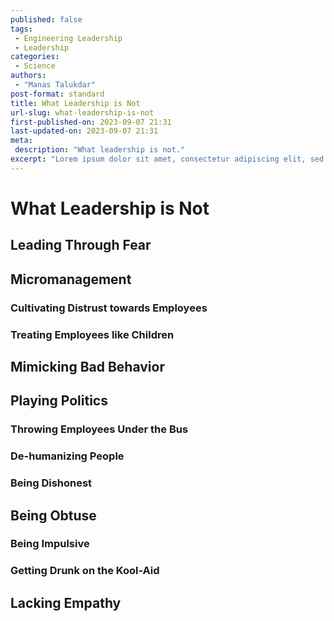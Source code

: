 ```yaml
---
published: false
tags:
 - Engineering Leadership
 - Leadership
categories:
 - Science
authors:
 - "Manas Talukdar"
post-format: standard
title: What Leadership is Not
url-slug: what-leadership-is-not
first-published-on: 2023-09-07 21:31
last-updated-on: 2023-09-07 21:31
meta:
 description: "What leadership is not."
excerpt: "Lorem ipsum dolor sit amet, consectetur adipiscing elit, sed do eiusmod tempor incididunt"
---
```


# What Leadership is Not

## Leading Through Fear

## Micromanagement

### Cultivating Distrust towards Employees

### Treating Employees like Children

## Mimicking Bad Behavior

## Playing Politics

### Throwing Employees Under the Bus

### De-humanizing People

### Being Dishonest

## Being Obtuse

### Being Impulsive

### Getting Drunk on the Kool-Aid

## Lacking Empathy
